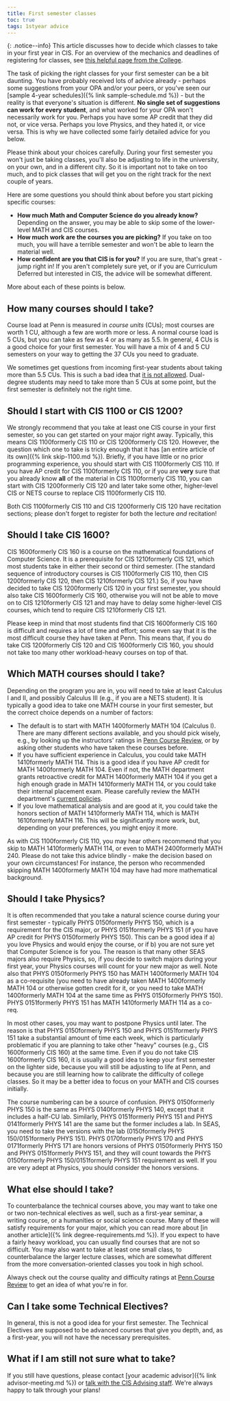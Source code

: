 ```yaml
---
title: First semester classes
toc: true
tags: 1styear advice
---
```


{: .notice--info}
This article discusses how to decide which classes to take in your first year in CIS. For an overview of the mechanics and deadlines of registering for classes, see [this helpful page from the College](https://www.college.upenn.edu/registration-process).

The task of picking the right classes for your first semester can be a bit daunting. You have probably received lots
of advice already - perhaps some suggestions
from your OPA and/or your peers, or you've seen our [sample 4-year schedules]({% link sample-schedule.md %}) - but the reality is that everyone's situation is different. **No single set of 
suggestions can work for every student**, and what worked for your OPA won't necessarily work for you. Perhaps you have 
some AP credit that they did not, or vice versa. Perhaps you love Physics, and they hated it, or vice versa. This is why
we have collected some fairly detailed advice for you below.

Please think about your choices carefully. During your first semester you won't just be taking classes, you'll also be 
adjusting to life in the university, on your own, and in a different city. So it is important not to take on too much, and 
to pick classes that will get you on the right track for the next couple of years.

Here are some questions you should think about before you start picking specific courses:

* **How much Math and Computer Science do you already know?** Depending on the answer, you may be able to skip some
of the lower-level MATH and CIS courses.
* **How much work are the courses you are picking?** If you take on too much, you will have a terrible semester
and won't be able to learn the material well.
* **How confident are you that CIS is for you?** If you are sure, that's great - jump right in! If you aren't
completely sure yet, or if you are Curriculum Deferred but interested in CIS, the advice will be somewhat different.

More about each of these points is below.

## How many courses should I take?

Course load at Penn is measured in _course units_ (CUs); most courses are worth 1 CU, although a few are worth more or less. 
A normal course load is 5 
CUs, but you can take as few as 4 or as many as 5.5. In general, 4 CUs is a good choice for your first semester. You will have a mix of 4 and 5 CU semesters on your way to getting the 37 CUs you need to graduate.

We sometimes get questions from incoming first-year students about taking more than 5.5 CUs. This is such a bad idea that [it is not allowed](https://ugrad.seas.upenn.edu/student-handbook/undergraduate-policies/course-load/). Dual-degree
students may need to take more than 5 CUs at some point, but the first semester is definitely not the right time.

## Should I start with CIS 1100 or CIS 1200?

We strongly recommend that you take at least one CIS course in your first semester, so you can get started on your major
right away. Typically, this means <span class="tooltip">CIS 1100<span class="tooltiptext">formerly CIS 110</span></span> or <span class="tooltip">CIS 1200<span class="tooltiptext">formerly CIS 120</span></span>. However, the question which one to take is tricky enough that it has
[an entire article of its own]({% link skip-1100.md %}). 
Briefly, if you have little or no prior programming experience, you should start with <span class="tooltip">CIS 1100<span class="tooltiptext">formerly CIS 110</span></span>. If you have AP 
credit for <span class="tooltip">CIS 1100<span class="tooltiptext">formerly CIS 110</span></span>, or if you are **very** sure that you already know **all** of the material in <span class="tooltip">CIS 1100<span class="tooltiptext">formerly CIS 110</span></span>, you can start 
with <span class="tooltip">CIS 1200<span class="tooltiptext">formerly CIS 120</span></span> and later take some other, higher-level CIS or NETS course to replace <span class="tooltip">CIS 1100<span class="tooltiptext">formerly CIS 110</span></span>.

Both <span class="tooltip">CIS 1100<span class="tooltiptext">formerly CIS 110</span></span> and <span class="tooltip">CIS 1200<span class="tooltiptext">formerly CIS 120</span></span> have recitation sections; please don't forget to register for both the lecture _and_ recitation!

## Should I take CIS 1600?

<span class="tooltip">CIS 1600<span class="tooltiptext">formerly CIS 160</span></span> is a course on the mathematical foundations of Computer Science. It is a prerequisite for <span class="tooltip">CIS 1210<span class="tooltiptext">formerly CIS 121</span></span>, which most students take
in either their second or third semester. (The standard sequence of introductory courses is <span class="tooltip">CIS 1100<span class="tooltiptext">formerly CIS 110</span></span>, then <span class="tooltip">CIS 1200<span class="tooltiptext">formerly CIS 120</span></span>, then <span class="tooltip">CIS 1210<span class="tooltiptext">formerly CIS 121</span></span>.)
So, if you have decided to take <span class="tooltip">CIS 1200<span class="tooltiptext">formerly CIS 120</span></span> in your first semester, you should also take <span class="tooltip">CIS 1600<span class="tooltiptext">formerly CIS 160</span></span>, otherwise you will not be able to move
on to <span class="tooltip">CIS 1210<span class="tooltiptext">formerly CIS 121</span></span> and may have to delay some higher-level CIS courses, which tend to require <span class="tooltip">CIS 1210<span class="tooltiptext">formerly CIS 121</span></span>.

Please keep in mind that most students find that <span class="tooltip">CIS 1600<span class="tooltiptext">formerly CIS 160</span></span> is difficult and requires a lot of time and effort; some even say that it 
is the most difficult course they have taken at Penn. This means that, if you do take <span class="tooltip">CIS 1200<span class="tooltiptext">formerly CIS 120</span></span> and <span class="tooltip">CIS 1600<span class="tooltiptext">formerly CIS 160</span></span>, you should not take too
many other workload-heavy courses on top of that. 

## Which MATH courses should I take?

Depending on the program you are in, you will need to take at least Calculus I and II, and possibly Calculus III (e.g., if you are 
a NETS student). It is typically a good idea to take one MATH course in your first semester, but the correct choice depends on 
a number of factors:

* The default is to start with <span class="tooltip">MATH 1400<span class="tooltiptext">formerly MATH 104</span></span> (Calculus I). There are many different sections available, and you should pick wisely,
e.g., by looking up the instructors' ratings in [Penn Course Review](https://penncoursereview.com), or by asking
other students who have taken these courses before.
* If you have sufficient experience in Calculus, you could take <span class="tooltip">MATH 1410<span class="tooltiptext">formerly MATH 114</span></span>. This is a good idea if you have AP credit for 
<span class="tooltip">MATH 1400<span class="tooltiptext">formerly MATH 104</span></span>. Even if not, the MATH department grants retroactive credit for <span class="tooltip">MATH 1400<span class="tooltiptext">formerly MATH 104</span></span> if you get a high enough grade in
<span class="tooltip">MATH 1410<span class="tooltiptext">formerly MATH 114</span></span>, or you could take their internal placement exam. Please carefully review the MATH department's [current policies](https://www.math.upenn.edu/undergraduate/advice-new-students/advanced-placement-transfer-retroactive-credit).
* If you love mathematical analysis and are good at it, you could take the honors section of <span class="tooltip">MATH 1410<span class="tooltiptext">formerly MATH 114</span></span>, which is <span class="tooltip">MATH 1610<span class="tooltiptext">formerly MATH 116</span></span>.
This will be significantly more work, but, depending on your preferences, you might enjoy it more.

As with <span class="tooltip">CIS 1100<span class="tooltiptext">formerly CIS 110</span></span>, you may hear others recommend that you skip to <span class="tooltip">MATH 1410<span class="tooltiptext">formerly MATH 114</span></span>, or even to <span class="tooltip">MATH 2400<span class="tooltiptext">formerly MATH 240</span></span>. Please do not take this advice 
blindly - make the decision based on your own circumstances! For instance, the person who recommended skipping <span class="tooltip">MATH 1400<span class="tooltiptext">formerly MATH 104</span></span> 
may have had more mathematical background.

## Should I take Physics?

It is often recommended that you take a natural science course during your first semester - typically <span class="tooltip">PHYS 0150<span class="tooltiptext">formerly PHYS 150</span></span>, which is
a requirement for the CIS major, or <span class="tooltip">PHYS 0151<span class="tooltiptext">formerly PHYS 151</span></span> (if you have AP credit for <span class="tooltip">PHYS 0150<span class="tooltiptext">formerly PHYS 150</span></span>). This can be a good idea if a) you love 
Physics and would enjoy the course, or if b) you are not sure yet that Computer Science is for you. The reason is that many
other SEAS majors also require Physics, so, if you decide to switch majors during your first year, your Physics courses will
count for your new major as well. Note also that <span class="tooltip">PHYS 0150<span class="tooltiptext">formerly PHYS 150</span></span> has <span class="tooltip">MATH 1400<span class="tooltiptext">formerly MATH 104</span></span> as a co-requisite (you need to have already taken <span class="tooltip">MATH 1400<span class="tooltiptext">formerly MATH 104</span></span> or otherwise gotten credit for it, or you need to take <span class="tooltip">MATH 1400<span class="tooltiptext">formerly MATH 104</span></span> at the same time as <span class="tooltip">PHYS 0150<span class="tooltiptext">formerly PHYS 150</span></span>). <span class="tooltip">PHYS 0151<span class="tooltiptext">formerly PHYS 151</span></span> has <span class="tooltip">MATH 1410<span class="tooltiptext">formerly MATH 114</span></span> as a co-req.

In most other cases, you may want to postpone Physics until later. The reason is that <span class="tooltip">PHYS 0150<span class="tooltiptext">formerly PHYS 150</span></span> and <span class="tooltip">PHYS 0151<span class="tooltiptext">formerly PHYS 151</span></span> take a substantial amount
of time each week, which is particularly problematic if you are planning to take other "heavy" courses (e.g., <span class="tooltip">CIS 1600<span class="tooltiptext">formerly CIS 160</span></span>) 
at the same time. Even if you do not take <span class="tooltip">CIS 1600<span class="tooltiptext">formerly CIS 160</span></span>, it is usually a good idea to keep your first semester on the lighter side, because you will
still be adjusting to life at Penn, and because you are still learning how to calibrate the difficulty of college classes. So it may be a better idea to focus on your MATH and CIS courses initially.

The course numbering can be a source of confusion. <span class="tooltip">PHYS 0150<span class="tooltiptext">formerly PHYS 150</span></span> is the same as <span class="tooltip">PHYS 0140<span class="tooltiptext">formerly PHYS 140</span></span>, except that it includes a half-CU lab. Similarly, 
<span class="tooltip">PHYS 0151<span class="tooltiptext">formerly PHYS 151</span></span> and <span class="tooltip">PHYS 0141<span class="tooltiptext">formerly PHYS 141</span></span> are the same but the former includes a lab. In SEAS, you need to take the versions with the lab (<span class="tooltip">0150<span class="tooltiptext">formerly PHYS 150</span></span>/<span class="tooltip">0151<span class="tooltiptext">formerly PHYS 151</span></span>).
<span class="tooltip">PHYS 0170<span class="tooltiptext">formerly PHYS 170</span></span> and <span class="tooltip">PHYS 0171<span class="tooltiptext">formerly PHYS 171</span></span> are honors versions of <span class="tooltip">PHYS 0150<span class="tooltiptext">formerly PHYS 150</span></span> and <span class="tooltip">PHYS 0151<span class="tooltiptext">formerly PHYS 151</span></span>, and they will count towards the <span class="tooltip">PHYS 0150<span class="tooltiptext">formerly PHYS 150</span></span>/<span class="tooltip">0151<span class="tooltiptext">formerly PHYS 151</span></span> requirement
as well. If you are very adept at Physics, you should consider the honors versions.

## What else should I take?

To counterbalance the technical courses above, you may want to take one or two non-technical electives as well, such as a first-year
seminar, a writing course, or a humanities or social science course. Many of these will satisfy requirements for your major, which you can read more about [in another article]({% link degree-requirements.md %}). If you expect to have a fairly heavy workload, you can usually find courses that are not so difficult. 
You may also want to take at least one small class, to counterbalance the larger lecture classes, which are somewhat different
from the more conversation-oriented classes you took in high school.

Always check out the course quality and difficulty ratings at [Penn Course Review](https://penncoursereview.com) to get an idea of what you're in for.

## Can I take some Technical Electives?

In general, this is not a good idea for your first semester. The Technical Electives are supposed to be advanced courses
that give you depth, and, as a first-year, you will not have the necessary prerequisites.

## What if I am still not sure what to take?

If you still have questions, please contact [your academic advisor]({% link advisor-meeting.md %}) or [talk with the CIS Advising staff]({{page.links.cis_adv_home}}). We're always happy to talk through your plans!
